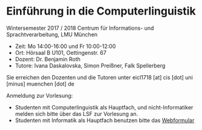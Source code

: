 # Einführung in die Computerlinguistik

Wintersemester 2017 / 2018
Centrum für Informations- und Sprachtverarbeitung, LMU München
 - Zeit: Mo 14:00-16:00 und Fr 10:00-12:00
 - Ort: Hörsaal B U101, Oettingenstr. 67
 - Dozent: Dr. Benjamin Roth
 - Tutore: Ivana Daskalovska, Simon Preißner, Falk Spellerberg

Sie erreichen den Dozenten und die Tutoren unter eicl1718 [at] cis [dot] uni [minus] muenchen [dot] de

Anmeldung zur Vorlesung:
 - Studenten mit Computerlinguistik als Hauptfach, und nicht-Informatiker melden sich bitte über das LSF zur Vorlesung an.
 - Studenten mit Informatik als Hauptfach benutzen bitte das [Webformular](https://goo.gl/forms/EouFfG1fnDCNAxoC3)

